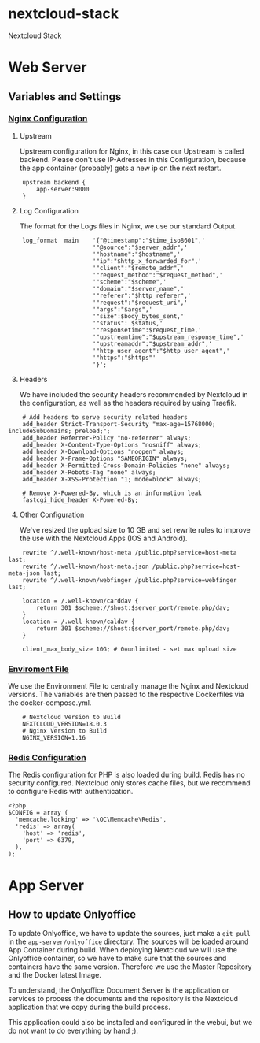 # nextcloud-stack
Nextcloud Stack

# Web Server
## Variables and Settings
### [Nginx Configuration](web/nginx.conf)
1. Upstream

    Upstream configuration for Nginx, in this case our Upstream is called backend.
    Please don't use IP-Adresses in this Configuration, because the app container (probably) gets a new ip on the next restart.

```
    upstream backend {
        app-server:9000
    }
```

2. Log Configuration

    The format for the Logs files in Nginx, we use our standard Output.
    
```
    log_format  main    '{"@timestamp":"$time_iso8601",'
                        '"@source":"$server_addr",'
                        '"hostname":"$hostname",'
                        '"ip":"$http_x_forwarded_for",'
                        '"client":"$remote_addr",'
                        '"request_method":"$request_method",'
                        '"scheme":"$scheme",'
                        '"domain":"$server_name",'
                        '"referer":"$http_referer",'
                        '"request":"$request_uri",'
                        '"args":"$args",'
                        '"size":$body_bytes_sent,'
                        '"status": $status,'
                        '"responsetime":$request_time,'
                        '"upstreamtime":"$upstream_response_time",'
                        '"upstreamaddr":"$upstream_addr",'
                        '"http_user_agent":"$http_user_agent",'
                        '"https":"$https"'
                        '}';
```
   
3. Headers

    We have included the security headers recommended by Nextcloud in the configuration, as well as the headers required by using Traefik.
    
```
    # Add headers to serve security related headers
    add_header Strict-Transport-Security "max-age=15768000; includeSubDomains; preload;";
    add_header Referrer-Policy "no-referrer" always;
    add_header X-Content-Type-Options "nosniff" always;
    add_header X-Download-Options "noopen" always;
    add_header X-Frame-Options "SAMEORIGIN" always;
    add_header X-Permitted-Cross-Domain-Policies "none" always;
    add_header X-Robots-Tag "none" always;
    add_header X-XSS-Protection "1; mode=block" always;

    # Remove X-Powered-By, which is an information leak
    fastcgi_hide_header X-Powered-By;
``` 
   
4. Other Configuration

    We've resized the upload size to 10 GB and set rewrite rules to improve the use with the Nextcloud Apps (IOS and Android).
    
```
    rewrite ^/.well-known/host-meta /public.php?service=host-meta last;
    rewrite ^/.well-known/host-meta.json /public.php?service=host-meta-json last;
    rewrite ^/.well-known/webfinger /public.php?service=webfinger last;

    location = /.well-known/carddav {
        return 301 $scheme://$host:$server_port/remote.php/dav;
    }
    location = /.well-known/caldav {
        return 301 $scheme://$host:$server_port/remote.php/dav;
    }

    client_max_body_size 10G; # 0=unlimited - set max upload size
``` 
   
### [Enviroment File](.env)

We use the Environment File to centrally manage the Nginx and Nextcloud versions. The variables are then passed to the respective Dockerfiles via the docker-compose.yml.

```
    # Nextcloud Version to Build
    NEXTCLOUD_VERSION=18.0.3
    # Nginx Version to Build
    NGINX_VERSION=1.16
```

### [Redis Configuration](app-server/redis.config.php)

The Redis configuration for PHP is also loaded during build. Redis has no security configured. Nextcloud only stores cache files, but we recommend to configure Redis with authentication.

```
<?php
$CONFIG = array (
  'memcache.locking' => '\OC\Memcache\Redis',
  'redis' => array(
    'host' => 'redis',
    'port' => 6379,
  ),
);
```

# App Server
## How to update Onlyoffice

To update Onlyoffice, we have to update the sources, just make a `git pull` in the `app-server/onlyoffice` directory.
The sources will be loaded around App Container during build. When deploying Nextcloud we will use the Onlyoffice container, so we have to make sure that the sources and containers have the same version.
Therefore we use the Master Repository and the Docker latest Image.

To understand, the Onlyoffice Document Server is the application or services to process the documents and the repository is the Nextcloud application that we copy during the build process.

This application could also be installed and configured in the webui, but we do not want to do everything by hand ;).